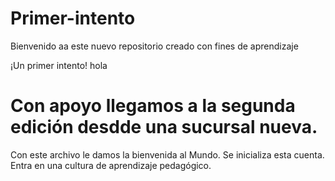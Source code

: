 # Primer-intento
Bienvenido aa este nuevo repositorio creado con fines de aprendizaje

¡Un primer intento!
hola

# Con apoyo llegamos a la segunda edición desdde una sucursal nueva.

Con este archivo le damos la bienvenida al Mundo. 
Se inicializa esta cuenta. 
Entra en una cultura de aprendizaje pedagógico.
